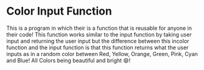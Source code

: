 # Color Input Function
This is a program in which their is a function that is reusable for anyone in their code!
This function works similar to the input function by taking user input and returning the user input but the difference between this incolor function and the input function is that this function returns what the user inputs as in a random color between Red, Yellow, Orange, Green, Pink, Cyan and Blue! All Colors being beautiful and bright 😄!
